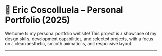 # 💼 Eric Coscolluela – Personal Portfolio (2025)

Welcome to my personal portfolio website! This project is a showcase of my design skills, development capabilities, and selected projects, with a focus on a clean aesthetic, smooth animations, and responsive layout.

---